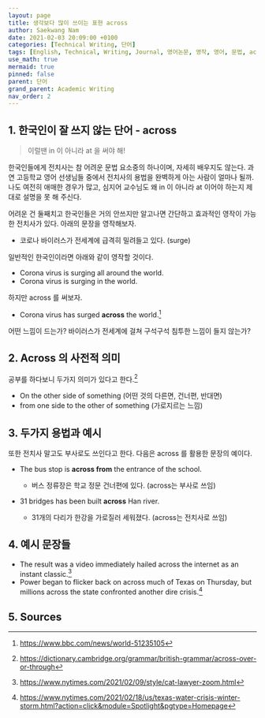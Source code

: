 ```yaml
---
layout: page
title: 생각보다 많이 쓰이는 표현 across
author: Saekwang Nam
date: 2021-02-03 20:09:00 +0100
categories: [Technical Writing, 단어]
tags: [English, Technical, Writing, Journal, 영어논문, 영작, 영어, 문법, across]
use_math: true
mermaid: true
pinned: false
parent: 단어
grand_parent: Academic Writing
nav_order: 2
---
```


## 1. 한국인이 잘 쓰지 않는 단어 -  across
> 이럴땐 in 이 아니라 at 을 써야 해!

한국인들에게 전치사는 참 어려운 문법 요소중의 하나이며, 자세히 배우지도 않는다. 과연 고등학교 영어 선생님들 중에서 전치사의 용법을 완벽하게 아는 사람이 얼마나 될까. 나도 여전히 애매한 경우가 많고, 심지어 교수님도 왜 in 이 아니라 at 이어야 하는지 제대로 설명을 못 해 주신다.

어려운 건 둘째치고 한국인들은 거의 안쓰지만 알고나면 간단하고 효과적인 영작이 가능한 전치사가 있다. 아래의 문장을 영작해보자.
- 코로나 바이러스가 전세계에 급격히 밀려들고 있다. (surge)

일반적인 한국인이라면 아래와 같이 영작할 것이다.
- Corona virus is surging all around the world.
- Corona virus is surging in the world.

하지만 across 를 써보자.
- Corona virus has surged **across** the world.[^fn_1]

어떤 느낌이 드는가? 바이러스가 전세계에 걸쳐 구석구석 침투한 느낌이 들지 않는가?

## 2. Across 의 사전적 의미
공부를 하다보니 두가지 의미가 있다고 한다.[^fn_2]
- On the other side of something (어떤 것의 다른면, 건너편, 반대면)
- from one side to the other of something (가로지르는 느낌)

## 3. 두가지 용법과 예시
또한 전치사 말고도 부사로도 쓰인다고 한다. 다음은 across 를 활용한 문장의 예이다.
- The bus stop is **across from** the entrance of the school.
    - 버스 정류장은 학교 정문 건너편에 있다. (across는 부사로 쓰임)

- 31 bridges has been built **across** Han river.
    - 31개의 다리가 한강을 가로질러 세워졌다. (across는 전치사로 쓰임)

## 4. 예시 문장들
- The result was a video immediately hailed across the internet as an instant classic.[^fn_3]
- Power began to flicker back on across much of Texas on Thursday, but millions across the state confronted another dire crisis.[^fn_4]

## 5. Sources
[^fn_1]: https://www.bbc.com/news/world-51235105
[^fn_2]: https://dictionary.cambridge.org/grammar/british-grammar/across-over-or-through
[^fn_3]: https://www.nytimes.com/2021/02/09/style/cat-lawyer-zoom.html
[^fn_4]: https://www.nytimes.com/2021/02/18/us/texas-water-crisis-winter-storm.html?action=click&module=Spotlight&pgtype=Homepage